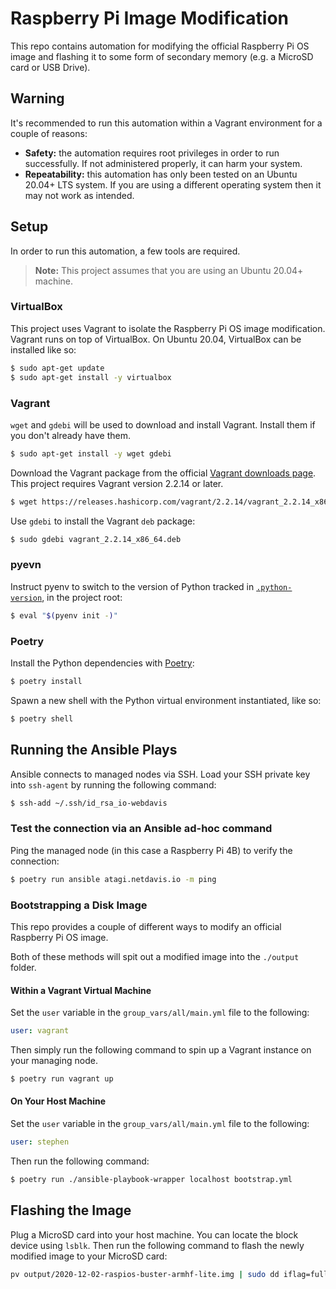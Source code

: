 # Raspberry Pi Image Modification

This repo contains automation for modifying the official Raspberry Pi OS image and
flashing it to some form of secondary memory (e.g. a MicroSD card or USB Drive).

## Warning

It's recommended to run this automation within a Vagrant environment for a couple of
reasons:

- **Safety:** the automation requires root privileges in order to run successfully. If not
  administered properly, it can harm your system.
- **Repeatability:** this automation has only been tested on an Ubuntu 20.04+ LTS system.
  If you are using a different operating system then it may not work as intended.

## Setup

In order to run this automation, a few tools are required.

> **Note:** This project assumes that you are using an Ubuntu 20.04+ machine.

### VirtualBox

This project uses Vagrant to isolate the Raspberry Pi OS image modification. Vagrant runs on
top of VirtualBox. On Ubuntu 20.04, VirtualBox can be installed like so:

```bash
$ sudo apt-get update
$ sudo apt-get install -y virtualbox
```

### Vagrant

`wget` and `gdebi` will be used to download and install Vagrant. Install them if you don't
already have them.

```bash
$ sudo apt-get install -y wget gdebi
```

Download the Vagrant package from the official [Vagrant downloads
page](https://www.vagrantup.com/downloads). This project requires Vagrant version 2.2.14
or later.

```bash
$ wget https://releases.hashicorp.com/vagrant/2.2.14/vagrant_2.2.14_x86_64.deb
```

Use `gdebi` to install the Vagrant `deb` package:

```bash
$ sudo gdebi vagrant_2.2.14_x86_64.deb
```

### pyevn

Instruct pyenv to switch to the version of Python tracked in
[`.python-version`](../../../.python-version), in the project root:

```bash
$ eval "$(pyenv init -)"
```

### Poetry

Install the Python dependencies with [Poetry](https://python-poetry.org/):

```bash
$ poetry install
```

Spawn a new shell with the Python virtual environment instantiated, like so:

```bash
$ poetry shell
```

## Running the Ansible Plays

Ansible connects to managed nodes via SSH. Load your SSH private key into `ssh-agent` by
running the following command:

```bash
$ ssh-add ~/.ssh/id_rsa_io-webdavis
```

### Test the connection via an Ansible ad-hoc command

Ping the managed node (in this case a Raspberry Pi 4B) to verify the connection:

```bash
$ poetry run ansible atagi.netdavis.io -m ping
```

### Bootstrapping a Disk Image

This repo provides a couple of different ways to modify an official Raspberry Pi OS image. 

Both of these methods will spit out a modified image into the `./output` folder.

#### Within a Vagrant Virtual Machine

Set the `user` variable in the `group_vars/all/main.yml` file to the following:

```yaml
user: vagrant
```

Then simply run the following command to spin up a Vagrant instance on your managing node.

```bash
$ poetry run vagrant up
```

#### On Your Host Machine

Set the `user` variable in the `group_vars/all/main.yml` file to the following:

```yaml
user: stephen
```

Then run the following command:

```bash
$ poetry run ./ansible-playbook-wrapper localhost bootstrap.yml
```

## Flashing the Image

Plug a MicroSD card into your host machine. You can locate the block device using `lsblk`.
Then run the following command to flash the newly modified image to your MicroSD card:

```bash
pv output/2020-12-02-raspios-buster-armhf-lite.img | sudo dd iflag=fullblock conv=fsync of=/dev/sdb
```
